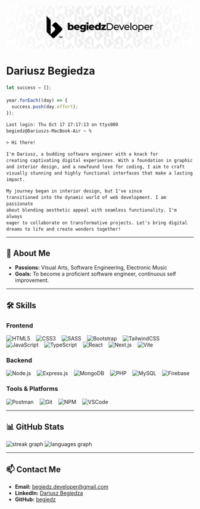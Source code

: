 <div align="center">
  <img src="https://github.com/begiedz/begiedz/blob/main/img/bD24_Banner.png" />
</div>

# Dariusz Begiedza

```javascript
let success = [];

year.forEach((day) => {
  success.push(day.effort);
});
```
<code>Last login: Thu Oct 17 17:17:13 on ttys000</code>
<br>
<code>begiedz@Dariuszs-MacBook-Air ~ %</code>

<code>> Hi there!</code>

<code>I'm Dariusz, a budding software engineer with a knack for creating captivating digital experiences. With a foundation in graphic and interior design, and a newfound love for coding, I aim to craft visually stunning and highly functional interfaces that make a lasting impact.</code>

<code>My journey began in interior design, but I've since transitioned into the dynamic world of web development. I am passionate about blending aesthetic appeal with seamless functionality. I'm always eager to collaborate on transformative projects. Let's bring digital dreams to life and create wonders together!</code>



---

## 🌟 About Me

- **Passions:** Visual Arts, Software Engineering, Electronic Music
- **Goals:** To become a proficient software engineer, continuous self improvement.

---

## 🛠️ Skills

### Frontend

<div align="left">
  <img src="https://skillicons.dev/icons?i=html" height="40" alt="HTML5" />
  <img width="8" />
  <img src="https://skillicons.dev/icons?i=css" height="40" alt="CSS3" />
  <img width="8" />
  <img src="https://skillicons.dev/icons?i=sass" height="40" alt="SASS" />
  <img width="8" />
  <img src="https://skillicons.dev/icons?i=bootstrap" height="40" alt="Bootstrap" />
  <img width="8" />
  <img src="https://skillicons.dev/icons?i=tailwind" height="40" alt="TailwindCSS" />
  <img width="8" />
  <img src="https://skillicons.dev/icons?i=js" height="40" alt="JavaScript" />
  <img width="8" />
  <img src="https://skillicons.dev/icons?i=ts" height="40" alt="TypeScript" />
  <img width="8" />
  <img src="https://skillicons.dev/icons?i=react" height="40" alt="React" />
  <img width="8" />
  <img src="https://skillicons.dev/icons?i=nextjs" height="40" alt="Next.js" />
  <img width="8" />
  <img src="https://skillicons.dev/icons?i=vite" height="40" alt="Vite" />
</div>

### Backend

<div align="left">
  <img src="https://skillicons.dev/icons?i=nodejs" height="40" alt="Node.js" />
 <img width="8" />
  <img src="https://skillicons.dev/icons?i=express" height="40" alt="Express.js" />
  <img width="8" />
  <img src="https://skillicons.dev/icons?i=mongodb" height="40" alt="MongoDB" />
  <img width="8" />
  <img src="https://skillicons.dev/icons?i=php" height="40" alt="PHP" />
  <img width="8" />
  <img src="https://skillicons.dev/icons?i=mysql" height="40" alt="MySQL" />
  <img width="8" />
  <img src="https://skillicons.dev/icons?i=firebase" height="40" alt="Firebase" />
</div>

### Tools & Platforms

<div align="left">
  <img src="https://skillicons.dev/icons?i=postman" height="40" alt="Postman" />
  <img width="8" />
  <img src="https://skillicons.dev/icons?i=git" height="40" alt="Git" />
  <img width="8" />
  <img src="https://skillicons.dev/icons?i=npm" height="40" alt="NPM" />
  <img width="8" />
  <img src="https://skillicons.dev/icons?i=vscode" height="40" alt="VSCode" />
</div>

---

## 📊 GitHub Stats

<div align="left">
  <img src="https://streak-stats.demolab.com?user=begiedz&locale=en&mode=weekly&theme=dark&hide_border=true&border_radius=5&date_format=j%20M%5B%20Y%5D" height="160" alt="streak graph"  />
  <img src="https://github-readme-stats.vercel.app/api/top-langs?username=begiedz&locale=en&hide_title=false&layout=compact&card_width=320&langs_count=8&theme=dark&hide_border=true" height="160" alt="languages graph"  />
</div>

---

## 📫 Contact Me

- **Email:** [begiedz.developer@gmail.com](mailto:begiedz.developer@gmail.com)
- **LinkedIn:** [Dariusz Begiedza](https://www.linkedin.com/in/dariuszbegiedza/)
- **GitHub:** [begiedz](https://github.com/begiedz)

